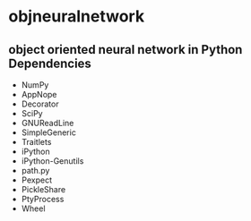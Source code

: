 # objneuralnetwork
 object oriented neural network in Python
Dependencies
----
- NumPy
- AppNope
- Decorator
- SciPy
- GNUReadLine
- SimpleGeneric
- Traitlets
- iPython
- iPython-Genutils
- path.py
- Pexpect
- PickleShare
- PtyProcess
- Wheel

